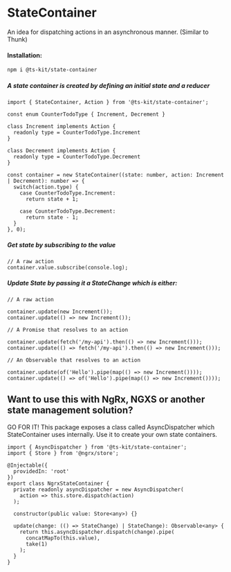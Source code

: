 # StateContainer

An idea for dispatching actions in an asynchronous manner. (Similar to Thunk)

#### Installation:

```BASH
npm i @ts-kit/state-container
```

##### A state container is created by defining an initial state and a reducer

```TS
import { StateContainer, Action } from '@ts-kit/state-container';

const enum CounterTodoType { Increment, Decrement }

class Increment implements Action {
  readonly type = CounterTodoType.Increment
}

class Decrement implements Action {
  readonly type = CounterTodoType.Decrement
}

const container = new StateContainer((state: number, action: Increment | Decrement): number => {
  switch(action.type) {
    case CounterTodoType.Increment:
      return state + 1;

    case CounterTodoType.Decrement:
      return state - 1;
  }
}, 0);
```

##### Get state by subscribing to the value

```TS
// A raw action
container.value.subscribe(console.log);
```

##### Update State by passing it a StateChange which is either:

```TS
// A raw action

container.update(new Increment());
container.update(() => new Increment());
```

```TS
// A Promise that resolves to an action

container.update(fetch('/my-api').then(() => new Increment()));
container.update(() => fetch('/my-api').then(() => new Increment()));
```

```TS
// An Observable that resolves to an action

container.update(of('Hello').pipe(map(() => new Increment())));
container.update(() => of('Hello').pipe(map(() => new Increment())));
```

## Want to use this with NgRx, NGXS or another state management solution?

GO FOR IT! This package exposes a class called AsyncDispatcher which StateContainer uses internally.
Use it to create your own state containers.

```TS
import { AsyncDispatcher } from '@ts-kit/state-container';
import { Store } from '@ngrx/store';

@Injectable({
  providedIn: 'root'
})
export class NgrxStateContainer {
  private readonly asyncDispatcher = new AsyncDispatcher(
    action => this.store.dispatch(action)
  );

  constructor(public value: Store<any>) {}

  update(change: (() => StateChange) | StateChange): Observable<any> {
    return this.asyncDispatcher.dispatch(change).pipe(
      concatMapTo(this.value),
      take(1)
    );
  }
}
```

